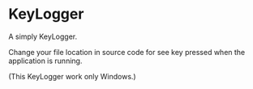 # KeyLogger

A simply KeyLogger.

Change your file location in source code for see key pressed when the application is running.

(This KeyLogger work only Windows.)
